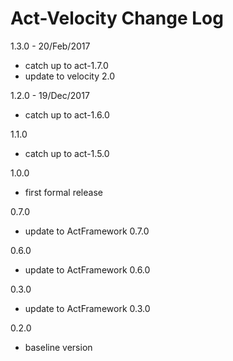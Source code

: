 # Act-Velocity Change Log

1.3.0 - 20/Feb/2017
* catch up to act-1.7.0
* update to velocity 2.0

1.2.0 - 19/Dec/2017
* catch up to act-1.6.0

1.1.0
* catch up to act-1.5.0

1.0.0
- first formal release

0.7.0
  - update to ActFramework 0.7.0

0.6.0
  - update to ActFramework 0.6.0

0.3.0
  - update to ActFramework 0.3.0

0.2.0
  - baseline version

